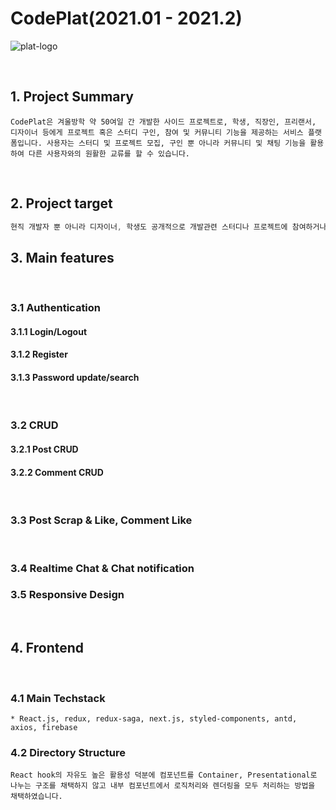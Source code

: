 # CodePlat(2021.01 - 2021.2)

![plat-logo](https://user-images.githubusercontent.com/52441478/109408651-b9a8bf80-79ce-11eb-97d5-2eb50bf0712c.png)

<br>

## 1. Project Summary

```
CodePlat은 겨울방학 약 50여일 간 개발한 사이드 프로젝트로, 학생, 직장인, 프리랜서, 디자이너 등에게 프로젝트 혹은 스터디 구인, 참여 및 커뮤니티 기능을 제공하는 서비스 플랫폼입니다. 사용자는 스터디 및 프로젝트 모집, 구인 뿐 아니라 커뮤니티 및 채팅 기능을 활용하여 다른 사용자와의 원활한 교류를 할 수 있습니다.
```

<br>

## 2. Project target

```js
현직 개발자 뿐 아니라 디자이너, 학생도 공개적으로 개발관련 스터디나 프로젝트에 참여하거나 모집할 수 있도록 프로젝트 사용자 타겟을 설정하였습니다.
```

## 3. Main features

<br>

### 3.1 Authentication

#### 3.1.1 Login/Logout

#### 3.1.2 Register

#### 3.1.3 Password update/search

<br>

### 3.2 CRUD

#### 3.2.1 Post CRUD

#### 3.2.2 Comment CRUD

<br>

### 3.3 Post Scrap & Like, Comment Like

<br>

### 3.4 Realtime Chat & Chat notification

### 3.5 Responsive Design

<br>

## 4. Frontend

<br>

### 4.1 Main Techstack

```
* React.js, redux, redux-saga, next.js, styled-components, antd, axios, firebase
```

### 4.2 Directory Structure

```
React hook의 자유도 높은 활용성 덕분에 컴포넌트를 Container, Presentational로 나누는 구조를 채택하지 않고 내부 컴포넌트에서 로직처리와 렌더링을 모두 처리하는 방법을 채택하였습니다.
```

